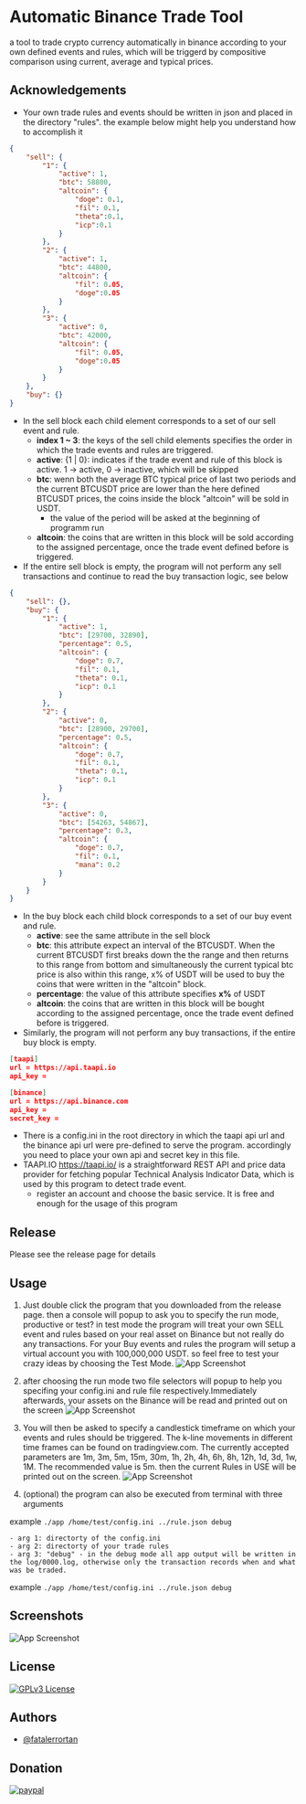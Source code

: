 # Automatic Binance Trade Tool
a tool to trade crypto currency automatically in binance according to your own defined events and rules, which will be triggerd by compositive comparison using current, average and typical prices.

## Acknowledgements

 - Your own trade rules and events should be written in json and placed in the directory "rules". the example below might help you understand how to accomplish it 
    
```json
{   
    "sell": {        
        "1": { 
            "active": 1,
            "btc": 58800,
            "altcoin": {
                "doge": 0.1,
                "fil": 0.1,
                "theta":0.1,
                "icp":0.1
            }
        },
        "2": { 
            "active": 1,
            "btc": 44800,
            "altcoin": {
                "fil": 0.05,
                "doge":0.05
            }
        },
        "3": { 
            "active": 0,
            "btc": 42000,
            "altcoin": {
                "fil": 0.05,
                "doge":0.05
            }
        }
    },
    "buy": {}       
}
```
- In the sell block each child element corresponds to a set of our sell event and rule.
    - **index 1 ~ 3**: the keys of the sell child elements specifies the order in which the trade events and rules are triggered.
    - **active**: {1 | 0}: indicates if the trade event and rule of this block is active. 1 -> active, 0 -> inactive, which will be skipped
    - **btc**: wenn both the average BTC typical price of last two periods and the current BTCUSDT price are lower than the here defined BTCUSDT prices, the coins inside the block "altcoin" will be sold in USDT.
        - the value of the period will be asked at the beginning of programm run
    - **altcoin**: the coins that are written in this block will be sold according to the assigned percentage, once the trade event defined before is triggered. 
- If the entire sell block is empty, the program will not perform any sell transactions and continue to read the buy transaction logic, see below
```json
{   
    "sell": {},
    "buy": {
        "1": {
            "active": 1,
            "btc": [29700, 32890],
            "percentage": 0.5,
            "altcoin": {
                "doge": 0.7,
                "fil": 0.1,
                "theta": 0.1,
                "icp": 0.1
            }
        },    
        "2": {
            "active": 0,
            "btc": [28900, 29700],
            "percentage": 0.5,
            "altcoin": {
                "doge": 0.7,
                "fil": 0.1,
                "theta": 0.1,
                "icp": 0.1
            }
        },
        "3": {
            "active": 0,
            "btc": [54263, 54867],
            "percentage": 0.3,
            "altcoin": {
                "doge": 0.7,
                "fil": 0.1,
                "mana": 0.2
            }
        }
    }       
}
```
- In the buy block each child block corresponds to a set of our buy event and rule.
    - **active**: see the same attribute in the sell block
    - **btc**: this attribute expect an interval of the BTCUSDT. When the current BTCUSDT first breaks down the the range and then returns to this range from bottom and simultaneously the current typical btc price is also within this range, x% of USDT will be used to buy the coins that were written in the "altcoin" block.
    - **percentage**: the value of this attribute specifies **x%** of USDT
    - **altcoin**: the coins that are written in this block will be bought according to the assigned percentage, once the trade event defined before is triggered.
- Similarly, the program will not perform any buy transactions, if the entire buy block is empty.

```json
[taapi]
url = https://api.taapi.io
api_key = 

[binance]
url = https://api.binance.com
api_key = 
secret_key = 
```
- There is a config.ini in the root directory in which the taapi api url and the binance api url were pre-defined to serve the program. accordingly you need to place your own api and secret key in this file.
- TAAPI.IO https://taapi.io/ is a straightforward REST API and price data provider for fetching popular Technical Analysis Indicator Data, which is used by this program to detect trade event.
    - register an account and choose the basic service. It is free and enough for the usage of this program

## Release

Please see the release page for details


## Usage

1. Just double click the program that you downloaded from the release page. then a console will popup to ask you to specify the run mode, productive or test? in test mode the program will treat your own SELL event and rules based on your real asset on Binance but not really do any transactions. For your Buy events and rules the program will setup a virtual account you with 100,000,000 USDT. so feel free to test your crazy ideas by choosing the Test Mode.
![App Screenshot](https://github.com/fatalerrortan/Binance_Trade_Tool/blob/dev_api_websocket/pic/test_mode.png?raw=true)

2. after choosing the run mode two file selectors will popup to help you specifing your config.ini and rule file respectively.Immediately afterwards, your assets on the Binance will be read and printed out on the screen
![App Screenshot](https://github.com/fatalerrortan/Binance_Trade_Tool/blob/dev_api_websocket/pic/config.png?raw=true)

3. You will then be asked to specify a candlestick timeframe on which your events and rules should be triggered. The k-line movements in different time frames can be found on tradingview.com. The currently accepted parameters are 1m, 3m, 5m, 15m, 30m, 1h, 2h, 4h, 6h, 8h, 12h, 1d, 3d, 1w, 1M. The recommended value is 5m. then the current Rules in USE will be printed out on the screen.
![App Screenshot](https://github.com/fatalerrortan/Binance_Trade_Tool/blob/dev_api_websocket/pic/timeframe.png?raw=true)

4. (optional) the program can also be executed from terminal with three arguments 

example ``` ./app /home/test/config.ini ../rule.json debug ```
   
    - arg 1: directorty of the config.ini 
    - arg 2: directorty of your trade rules 
    - arg 3: "debug" - in the debug mode all app output will be written in the log/0000.log, otherwise only the transaction records when and what was be traded.

example ``` ./app /home/test/config.ini ../rule.json debug ```


## Screenshots

![App Screenshot](https://github.com/fatalerrortan/Binance_Trade_Tool/blob/dev_api_websocket/pic/screenshot.png?raw=true)


## License

[![GPLv3 License](https://img.shields.io/badge/License-GPL%20v3-yellow.svg)](https://opensource.org/licenses/)


## Authors

- [@fatalerrortan](https://github.com/fatalerrortan)


## Donation

[![paypal](https://www.paypalobjects.com/en_US/i/btn/btn_donateCC_LG.gif)](https://www.paypal.com/cgi-bin/webscr?cmd=_s-xclick&hosted_button_id=5W6RCYTBVJYZC)
